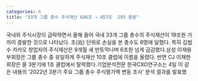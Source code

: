 ```yaml
---
categories: h
title: "33개 그룹 총수 주식재산 646조 → 457조  293 증발"
---
```

국내외 주식시장이 급락하면서 올해 들어 국내 33개 그룹 총수의 주식재산이 19조원 가까이 증발한 것으로 나타났다. 조(兆) 단위로 손실을 본 총수도 6명에 달했다. 특히 김범수 카카오 창업자의 주식재산은 9개월 새 반토막나며 6조원 넘게 급감했다.삼성 이재용 부회장은 그룹 총수 중 유일하게 주식재산 10조 클럽에 이름을 올렸다. 반면 CJ 이재현 회장은 올 3분기에 1조 클럽에서 탈락했다.기업분석전문 한국CXO연구소는 4일 이 같은 내용의 &#39;2022년 3분기 주요 그룹 총수 주식평가액 변동 조사&#39; 분석 결과를 발표했